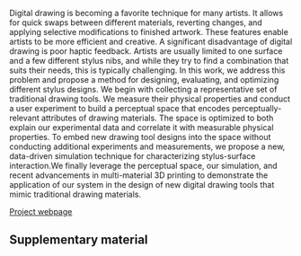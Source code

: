Digital drawing is becoming a favorite technique for many artists. It allows for quick swaps between different materials, reverting changes, and applying selective modifications to finished artwork. These features enable artists to be more efficient and creative. A significant disadvantage of digital drawing is poor haptic feedback. Artists are usually limited to one surface and a few different stylus nibs, and while they try to find a combination that suits their needs, this is typically challenging. In this work, we address this problem and propose a method for designing, evaluating, and optimizing different stylus designs. We begin with collecting a representative set of traditional drawing tools. We measure their physical properties and conduct a user experiment to build a perceptual space that encodes perceptually-relevant attributes of drawing materials. The space is optimized to both explain our experimental data and correlate it with measurable physical properties. To embed new drawing tool designs into the space without conducting additional experiments and measurements, we propose a new, data-driven simulation technique for characterizing stylus-surface interaction.We finally leverage the perceptual space, our simulation, and recent advancements in multi-material 3D printing to demonstrate the application of our system in the design of new digital drawing tools that mimic traditional drawing materials.

[Project webpage](http://pdf.mmci.uni-saarland.de/projects/DigitalStylus/)

## Supplementary material